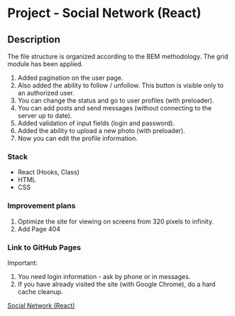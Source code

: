 # Project - Social Network (React)

## Description

The file structure is organized according to the BEM methodology. The grid module has been applied. 
1. Added pagination on the user page. 
2. Also added the ability to follow / unfollow. This button is visible only to an authorized user. 
3. You can change the status and go to user profiles (with preloader). 
3. You can add posts and send messages (without connecting to the server up to date). 
4. Added validation of input fields (login and password). 
5. Added the ability to upload a new photo (with preloader).
6. Now you can edit the profile information.

### Stack

* React (Hooks, Class)
* HTML
* CSS

### Improvement plans

1. Optimize the site for viewing on screens from 320 pixels to infinity.
2. Add Page 404

### Link to GitHub Pages

Important: 
1. You need login information - ask by phone or in messages.
2. If you have already visited the site (with Google Chrome), do a hard cache cleanup.

[Social Network (React)](https://zvmarina.github.io/react-test-task-Kanalservice/)